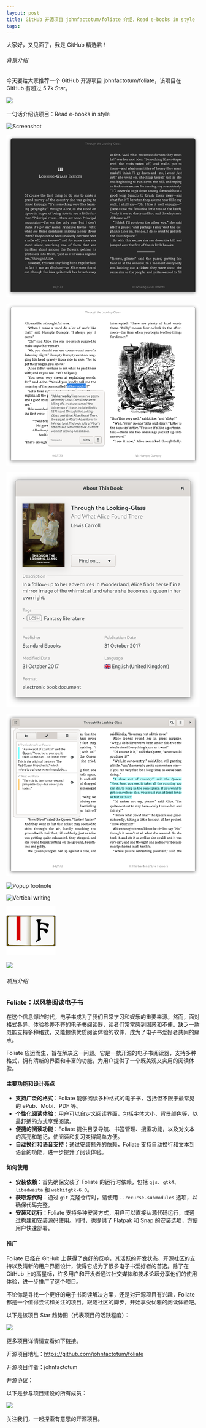 ```yaml
---
layout: post
title: GitHub 开源项目 johnfactotum/foliate 介绍，Read e-books in style
tags: 
---
```


大家好，又见面了，我是 GitHub 精选君！

###### 背景介绍

今天要给大家推荐一个 GitHub 开源项目 johnfactotum/foliate，该项目在 GitHub 有超过 5.7k Star。

![](https://stats.deeptrain.net/repo/johnfactotum/foliate/?theme=light)

一句话介绍该项目：Read e-books in style




![Screenshot](https://raw.githubusercontent.com/johnfactotum/foliate/master/data/screenshots/screenshot.png)

![Dark mode](https://raw.githubusercontent.com/johnfactotum/foliate/master/data/screenshots/dark.png)

![Wikipedia lookup](https://raw.githubusercontent.com/johnfactotum/foliate/master/data/screenshots/lookup.png)

![Book metadata](https://raw.githubusercontent.com/johnfactotum/foliate/master/data/screenshots/about.png)

![Annotations](https://raw.githubusercontent.com/johnfactotum/foliate/master/data/screenshots/annotations.png)

![Popup footnote](https://raw.githubusercontent.com/johnfactotum/foliate/master/data/screenshots/footnote.png)

![Vertical writing](https://raw.githubusercontent.com/johnfactotum/foliate/master/data/screenshots/vertical.png)

![](https://raw.githubusercontent.com/johnfactotum/foliate/master/data/com.github.johnfactotum.Foliate.svg)

![](https://cdn.buymeacoffee.com/buttons/v2/default-yellow.png)


###### 项目介绍

### Foliate：以风格阅读电子书

在这个信息爆炸时代，电子书成为了我们日常学习和娱乐的重要来源。然而，面对格式各异、体验参差不齐的电子书阅读器，读者们常常感到困惑和不便。缺乏一款既能支持多种格式，又能提供优质阅读体验的软件，成为了电子书爱好者共同的痛点。

Foliate 应运而生，旨在解决这一问题。它是一款开源的电子书阅读器，支持多种格式，拥有清新的界面和丰富的功能，为用户提供了一个既美观又实用的阅读体验。

#### 主要功能和设计亮点
- **支持广泛的格式**：Foliate 能够阅读多种格式的电子书，包括但不限于最常见的 ePub、Mobi、PDF 等。
- **个性化阅读体验**：用户可以自定义阅读界面，包括字体大小、背景颜色等，以最舒适的方式享受阅读。
- **便捷的阅读功能**：Foliate 提供目录导航、书签管理、搜索功能，以及对文本的高亮和笔记，使阅读和复习变得简单方便。
- **自动换行和语音支持**：通过安装额外的依赖，Foliate 支持自动换行和文本到语音的功能，进一步提升了阅读体验。

#### 如何使用
- **安装依赖**：首先确保安装了 Foliate 的运行时依赖，包括 `gjs`、`gtk4`、`libadwaita` 和 `webkitgtk-6.0`。
- **获取源代码**：通过 `git` 克隆仓库时，请使用 `--recurse-submodules` 选项，以确保代码完整。
- **安装和运行**：Foliate 支持多种安装方式，用户可以直接从源代码运行，或通过构建和安装源码使用。同时，也提供了 Flatpak 和 Snap 的安装选项，方便用户快速部署。

#### 推广
Foliate 已经在 GitHub 上获得了良好的反响，其活跃的开发状态、开源社区的支持以及清新的用户界面设计，使得它成为了很多电子书爱好者的首选。除了在 GitHub 上的高星标，许多用户和开发者通过社交媒体和技术论坛分享他们的使用体验，进一步推广了这个项目。

不论你是寻找一个更好的电子书阅读解决方案，还是对开源项目有兴趣，Foliate 都是一个值得尝试和关注的项目。跟随社区的脚步，开始享受优雅的阅读体验吧。

以下是该项目 Star 趋势图（代表项目的活跃程度）：

![](https://api.star-history.com/svg?repos=johnfactotum/foliate&type=Timeline)

更多项目详情请查看如下链接。

开源项目地址：https://github.com/johnfactotum/foliate 

开源项目作者：johnfactotum

开源协议：

以下是参与项目建设的所有成员：

![](https://contrib.rocks/image?repo=johnfactotum/foliate)

关注我们，一起探索有意思的开源项目。


